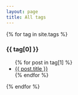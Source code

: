 ```yaml
---
layout: page
title: All tags
---
```


{% for tag in site.tags %}
  <h3 id='{{ tag[0] }}'><i class="fa-solid fa-tag"></i> {{ tag[0] }}</h3>
  <ul>
    {% for post in tag[1] %}
      <li><a href="{{ post.url | relative_url }}">{{ post.title }}</a></li>
    {% endfor %}
  </ul>
{% endfor %}

